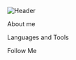  ![Header][def]

 About me

 Languages and Tools

 Follow Me


[def]: https://github.com/ViktoriaGubenok/ViktoriaGubenok/blob/main/assets/developer-tester.gif